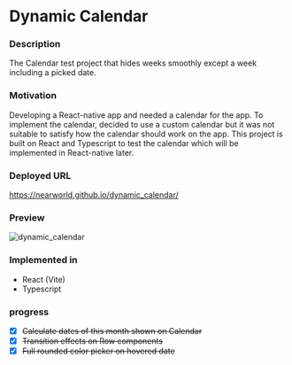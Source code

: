 # Dynamic Calendar

### Description
The Calendar test project that hides weeks smoothly except a week including a picked date.

### Motivation

Developing a React-native app and needed a calendar for the app. To implement the calendar, decided to use a custom calendar but it was not suitable to satisfy how the calendar should work on the app.  This project is built on React and Typescript to test the calendar which will be implemented in React-native later.

### Deployed URL
https://nearworld.github.io/dynamic_calendar/

### Preview

![dynamic_calendar](https://github.com/NEARworld/dynamic_calendar/assets/102969108/5d9d7472-e215-4da9-b5a0-d7cd201e7970)

### Implemented in
- React (Vite)
- Typescript

### progress
- [x] ~~Calculate dates of this month shown on Calendar~~
- [x] ~~Transition effects on Row components~~
- [x] ~~Full rounded color picker on hovered date~~
